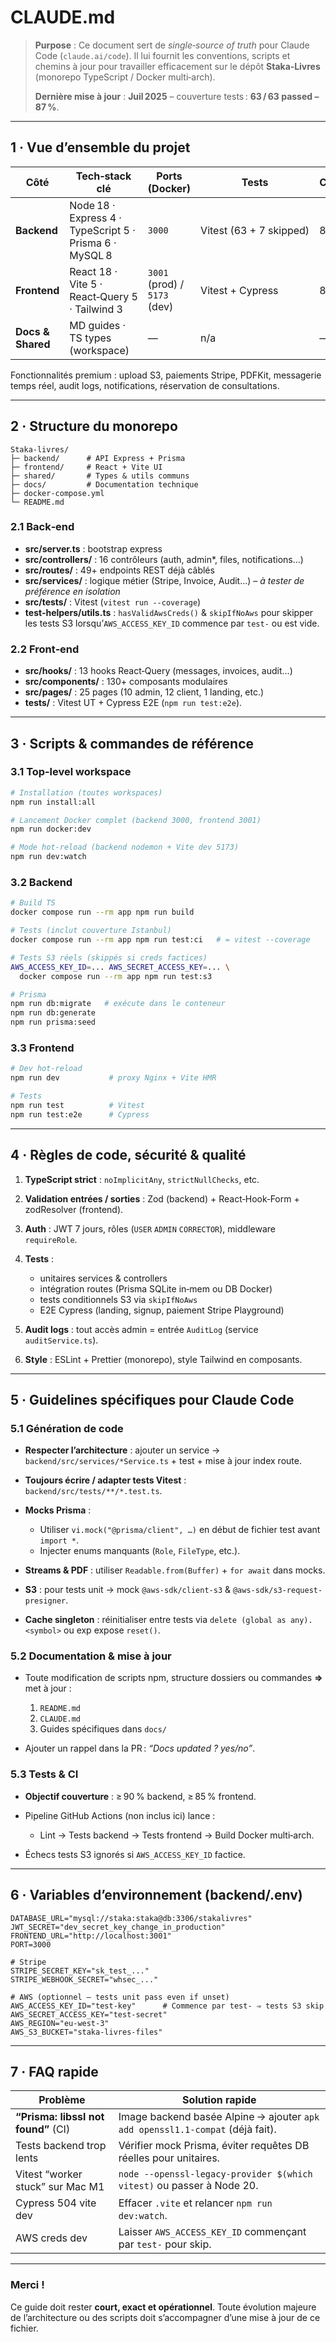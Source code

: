 # CLAUDE.md

> **Purpose** : Ce document sert de _single‑source of truth_ pour Claude Code (`claude.ai/code`). Il lui fournit les conventions, scripts et chemins à jour pour travailler efficacement sur le dépôt **Staka‑Livres** (monorepo TypeScript / Docker multi‑arch).
>
> **Dernière mise à jour** : **Juil 2025** – couverture tests : **63 / 63 passed – 87 %**.

---

## 1 · Vue d’ensemble du projet

| Côté              | Tech‑stack clé                                          | Ports (Docker)               | Tests                   | Couverture |
| ----------------- | ------------------------------------------------------- | ---------------------------- | ----------------------- | ---------- |
| **Backend**       | Node 18 · Express 4 · TypeScript 5 · Prisma 6 · MySQL 8 | `3000`                       | Vitest (63 + 7 skipped) | 87 %       |
| **Frontend**      | React 18 · Vite 5 · React‑Query 5 · Tailwind 3          | `3001` (prod) / `5173` (dev) | Vitest + Cypress        | 85 %       |
| **Docs & Shared** | MD guides · TS types (workspace)                        | —                            | n/a                     | —          |

Fonctionnalités premium : upload S3, paiements Stripe, PDFKit, messagerie temps réel, audit logs, notifications, réservation de consultations.

---

## 2 · Structure du monorepo

```
Staka-livres/
├─ backend/      # API Express + Prisma
├─ frontend/     # React + Vite UI
├─ shared/       # Types & utils communs
├─ docs/         # Documentation technique
├─ docker-compose.yml
└─ README.md
```

### 2.1 Back‑end

- **src/server.ts** : bootstrap express
- **src/controllers/** : 16 contrôleurs (auth, admin\*, files, notifications…)
- **src/routes/** : 49+ endpoints REST déjà câblés
- **src/services/** : logique métier (Stripe, Invoice, Audit…) – _à tester de préférence en isolation_
- **src/tests/** : Vitest (`vitest run --coverage`)
- **test‑helpers/utils.ts** : `hasValidAwsCreds()` & `skipIfNoAws` pour skipper les tests S3 lorsqu’`AWS_ACCESS_KEY_ID` commence par `test-` ou est vide.

### 2.2 Front‑end

- **src/hooks/** : 13 hooks React‑Query (messages, invoices, audit…)
- **src/components/** : 130+ composants modulaires
- **src/pages/** : 25 pages (10 admin, 12 client, 1 landing, etc.)
- **tests/** : Vitest UT + Cypress E2E (`npm run test:e2e`).

---

## 3 · Scripts & commandes de référence

### 3.1 Top‑level workspace

```bash
# Installation (toutes workspaces)
npm run install:all

# Lancement Docker complet (backend 3000, frontend 3001)
npm run docker:dev

# Mode hot‑reload (backend nodemon + Vite dev 5173)
npm run dev:watch
```

### 3.2 Backend

```bash
# Build TS
docker compose run --rm app npm run build

# Tests (inclut couverture Istanbul)
docker compose run --rm app npm run test:ci   # = vitest --coverage

# Tests S3 réels (skippés si creds factices)
AWS_ACCESS_KEY_ID=... AWS_SECRET_ACCESS_KEY=... \
  docker compose run --rm app npm run test:s3

# Prisma
npm run db:migrate   # exécute dans le conteneur
npm run db:generate
npm run prisma:seed
```

### 3.3 Frontend

```bash
# Dev hot‑reload
npm run dev           # proxy Nginx + Vite HMR

# Tests
npm run test          # Vitest
npm run test:e2e      # Cypress
```

---

## 4 · Règles de code, sécurité & qualité

1. **TypeScript strict** : `noImplicitAny`, `strictNullChecks`, etc.
2. **Validation entrées / sorties** : Zod (backend) + React‑Hook‑Form + zodResolver (frontend).
3. **Auth** : JWT 7 jours, rôles (`USER` `ADMIN` `CORRECTOR`), middleware `requireRole`.
4. **Tests** :

   - unitaires services & controllers
   - intégration routes (Prisma SQLite in‑mem ou DB Docker)
   - tests conditionnels S3 via `skipIfNoAws`
   - E2E Cypress (landing, signup, paiement Stripe Playground)

5. **Audit logs** : tout accès admin = entrée `AuditLog` (service `auditService.ts`).
6. **Style** : ESLint + Prettier (monorepo), style Tailwind en composants.

---

## 5 · Guidelines spécifiques pour Claude Code

### 5.1 Génération de code

- **Respecter l’architecture** : ajouter un service → `backend/src/services/*Service.ts` + test + mise à jour index route.
- **Toujours écrire / adapter tests Vitest** : `backend/src/tests/**/*.test.ts`.
- **Mocks Prisma** :

  - Utiliser `vi.mock("@prisma/client", …)` en début de fichier test avant `import *`.
  - Injecter enums manquants (`Role`, `FileType`, etc.).

- **Streams & PDF** : utiliser `Readable.from(Buffer)` + `for await` dans mocks.
- **S3** : pour tests unit → mock `@aws-sdk/client-s3` & `@aws-sdk/s3-request-presigner`.
- **Cache singleton** : réinitialiser entre tests via `delete (global as any).<symbol>` ou exp expose `reset()`.

### 5.2 Documentation & mise à jour

- Toute modification de scripts npm, structure dossiers ou commandes **=>** met à jour :

  1. `README.md`
  2. `CLAUDE.md`
  3. Guides spécifiques dans `docs/`

- Ajouter un rappel dans la PR : _“Docs updated ? yes/no”_.

### 5.3 Tests & CI

- **Objectif couverture** : ≥ 90 % backend, ≥ 85 % frontend.
- Pipeline GitHub Actions (non inclus ici) lance :

  - Lint → Tests backend → Tests frontend → Build Docker multi‑arch.

- Échecs tests S3 ignorés si `AWS_ACCESS_KEY_ID` factice.

---

## 6 · Variables d’environnement (backend/.env)

```env
DATABASE_URL="mysql://staka:staka@db:3306/stakalivres"
JWT_SECRET="dev_secret_key_change_in_production"
FRONTEND_URL="http://localhost:3001"
PORT=3000

# Stripe
STRIPE_SECRET_KEY="sk_test_..."
STRIPE_WEBHOOK_SECRET="whsec_..."

# AWS (optionnel – tests unit pass even if unset)
AWS_ACCESS_KEY_ID="test-key"      # Commence par test- ⇒ tests S3 skip
AWS_SECRET_ACCESS_KEY="test-secret"
AWS_REGION="eu-west-3"
AWS_S3_BUCKET="staka-livres-files"
```

---

## 7 · FAQ rapide

| Problème                            | Solution rapide                                                               |
| ----------------------------------- | ----------------------------------------------------------------------------- |
| **“Prisma: libssl not found”** (CI) | Image backend basée Alpine → ajouter `apk add openssl1.1-compat` (déjà fait). |
| Tests backend trop lents            | Vérifier mock Prisma, éviter requêtes DB réelles pour unitaires.              |
| Vitest “worker stuck” sur Mac M1    | `node --openssl-legacy-provider $(which vitest)` ou passer à Node 20.         |
| Cypress 504 vite dev                | Effacer `.vite` et relancer `npm run dev:watch`.                              |
| AWS creds dev                       | Laisser `AWS_ACCESS_KEY_ID` commençant par `test-` pour skip.                 |

---

### Merci !

Ce guide doit rester **court, exact et opérationnel**. Toute évolution majeure de l’architecture ou des scripts doit s’accompagner d’une mise à jour de ce fichier.
